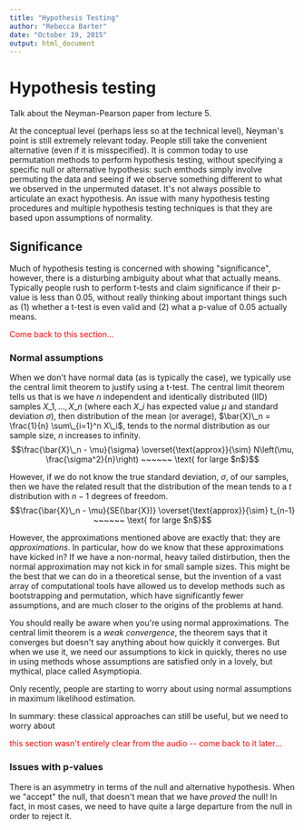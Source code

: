 ```yaml
---
title: "Hypothesis Testing"
author: "Rebecca Barter"
date: "October 19, 2015"
output: html_document
---
```


# Hypothesis testing

Talk about the Neyman-Pearson paper from lecture 5.

At the conceptual level (perhaps less so at the technical level), Neyman's point is still extremely relevant today. People still take the convenient alternative (even if it is misspecified). It is common today to use permutation methods to perform hypothesis testing, without specifying a specific null or alternative hypothesis: such emthods simply involve permuting the data and seeing if we observe something different to what we observed in the unpermuted dataset. It's not always possible to articulate an exact hypothesis. An issue with many hypothesis testing procedures and multiple hypothesis testing techniques is that they are based upon assumptions of normality.

## Significance

Much of hypothesis testing is concerned with showing "significance", however, there is a disturbing ambiguity about what that actually means. Typically people rush to perform t-tests and claim significance if their p-value is less than 0.05, without really thinking about important things such as (1) whether a t-test is even valid and (2) what a p-value of 0.05 actually means. 

<!--

Suppose, for example, that we are interested in assessing the causal effect of a treatment on some outcome of interest $y$. Recall from our discussion on [causal inference](http://rlbarter.github.io/Stat_Models_Book/3-causal.html) that such a situation can be described by the Neyman-Rubin potential outcomes framework, whereby each individual will exhibit one of two possible (fixed) responses, the response if they recieve the treatment, $Y\_i(1)$, and the response if they do not, $Y\_i(0)$. Then, we are interested in estimating the sample treatment effect

$$\frac{1}{n} \sum\_{i=1}^n Y\_i(1) - Y\_i(0),$$

which is unobservable, since we can only ever observe one of $Y\_i(1)$ and $Y\_i(0)$. The treatment effect is thus often estimated by

$$\frac{1}{n\_1} \sum\_{i: T\_i = 1} Y\_i - \frac{1}{n\_0} \sum\_{i: T\_i = 0} Y\_i  = \overline{Y}\_T - \overline{Y}\_C$$

where $T\_i = 1$ if observation $i$ is in the treatment group and $T\_i = 0$ if observation $i$ is in the control group. Moreover, the observed outcome is defined by $Y\_i = T\_i Y\_i(1) - (1 - T\_i)Y\_i(0)$.


-->

<FONT COLOR="red">Come back to this section...</FONT>


### Normal assumptions

When we don't have normal data (as is typically the case), we typically use the central limit theorem to justify using a t-test. The central limit theorem tells us that is we have $n$ independent and identically distributed (IID) samples $X\_1, ..., X\_n$ (where each $X\_i$ has expected value $\mu$ and standard deviation $\sigma$), then distribution of the mean (or average), $\bar{X}\_n = \frac{1}{n} \sum\_{i=1}^n X\_i$, tends to the normal distribution as our sample size, $n$ increases to infinity. $$\frac{\bar{X}\_n - \mu}{\sigma} \overset{\text{approx}}{\sim} N\left(\mu, \frac{\sigma^2}{n}\right) ~~~~~~ \text{ for large $n$}$$

However, if we do not know the true standard deviation, $\sigma$, of our samples, then we have the related result that the distribution of the mean tends to a $t$ distribution with $n-1$ degrees of freedom. $$\frac{\bar{X}\_n - \mu}{SE(\bar{X})} \overset{\text{approx}}{\sim} t_{n-1} ~~~~~~ \text{ for large $n$}$$


However, the approximations mentioned above are exactly that: they are *approximations*. In particular, how do we know that these approximations have kicked in? If we have a non-normal, heavy tailed distirbution, then the normal approximation may not kick in for small sample sizes. This might be the best that we can do in a theoretical sense, but the invention of a vast array of computational tools have allowed us to develop methods such as bootstrapping and
permutation, which have significantly fewer assumptions, and are much closer to the origins of the problems at hand.


You should really be aware when you're using normal approximations. The central limit theorem is a *weak convergence*, the theorem says that it converges but doesn't say anything about how quickly it converges. But when we use it, we need our assumptions to kick in quickly, theres no use in using methods whose assumptions are satisfied only in a lovely, but mythical, place called Asymptiopia.

Only recently, people are starting to worry about using normal assumptions in maximum likelihood estimation.

In summary: these classical approaches can still be useful, but we need to worry about

<FONT COLOR="red">this section wasn't entirely clear from the audio -- come back
to it later... </FONT>


### Issues with p-values

There is an asymmetry in terms of the null and alternative hypothesis. When we "accept" the null, that doesn't mean that we have *proved* the null! In fact, in most cases, we need to have quite a large departure from the null in order to reject it.
